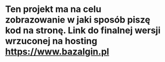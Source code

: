 # Ten projekt ma na celu zobrazowanie w jaki sposób piszę kod na stronę. Link do finalnej wersji wrzuconej na hosting https://www.bazalgin.pl
